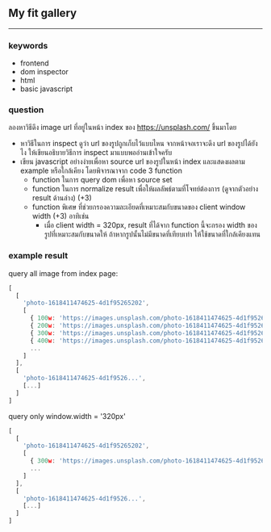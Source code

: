 ## My fit gallery
---

### keywords
- frontend
- dom inspector
- html
- basic javascript

### question
ลองหาวิธีดึง image url ที่อยู่ในหน้า index ของ https://unsplash.com/ ขึ้นมาโดย
- หาวิธีในการ inspect ดูว่า url ของรูปถูกเก็บไว้แบบไหน จากหน้าจอเราจะดึง url ของรูปได้ยังไง ให้เขียนอธิบายวิธีการ inspect มาแบบพออ่านเข้าใจครับ
- เขียน javascript อย่างง่ายเพื่อหา source url ของรูปในหน้า index และแสดงผลตาม example หรือใกล้เคียง โดยพิจารณาจาก code 3 function
  - function ในการ query dom เพื่อหา source set
  - function ในการ normalize result เพื่อให้ผลลัพธ์ตามที่โจทย์ต้องการ (ดูจากตัวอย่าง result ด้านล่าง) (+3)
  - function พิเศษ ที่ช่วยกรองความละเอียดที่เหมาะสมกับขนาดของ client window width (+3) อาทิเช่น
    - เมื่อ client width = 320px, result ที่ได้จาก function นี้จะกรอง width ของรูปที่เหมาะสมกับขนาดให้ ถ้าหากรูปนั้นไม่มีขนาดที่เทียบเท่า ให้ใช้ขนาดที่ใกล้เคียงแทน


### example result
query all image from index page:
```javascript
[
  [
    'photo-1618411474625-4d1f95265202',
    [
      { 100w: 'https://images.unsplash.com/photo-1618411474625-4d1f95265202?ixid=MnwxMjA3fDB8MHxlZGl0b3JpYWwtZmVlZHw5MXx8fGVufDB8fHx8&ixlib=rb-1.2.1&auto=format&fit=crop&w=100&q=60' },
      { 200w: 'https://images.unsplash.com/photo-1618411474625-4d1f95265202?ixid=MnwxMjA3fDB8MHxlZGl0b3JpYWwtZmVlZHw5MXx8fGVufDB8fHx8&ixlib=rb-1.2.1&auto=format&fit=crop&w=200&q=60' },
      { 300w: 'https://images.unsplash.com/photo-1618411474625-4d1f95265202?ixid=MnwxMjA3fDB8MHxlZGl0b3JpYWwtZmVlZHw5MXx8fGVufDB8fHx8&ixlib=rb-1.2.1&auto=format&fit=crop&w=300&q=60' },
      { 400w: 'https://images.unsplash.com/photo-1618411474625-4d1f95265202?ixid=MnwxMjA3fDB8MHxlZGl0b3JpYWwtZmVlZHw5MXx8fGVufDB8fHx8&ixlib=rb-1.2.1&auto=format&fit=crop&w=400&q=60' },
      ...
    ]
  ],
  [
    'photo-1618411474625-4d1f9526...',
    [...]
  ]
]
```

query only window.width = '320px'
```javascript
[
  [
    'photo-1618411474625-4d1f95265202',
    [
      { 300w: 'https://images.unsplash.com/photo-1618411474625-4d1f95265202?ixid=MnwxMjA3fDB8MHxlZGl0b3JpYWwtZmVlZHw5MXx8fGVufDB8fHx8&ixlib=rb-1.2.1&auto=format&fit=crop&w=300&q=60' },
      ...
    ]
  ],
  [
    'photo-1618411474625-4d1f9526...',
    [...]
  ]
]
```